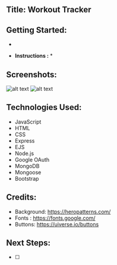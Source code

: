 ## __Title: Workout Tracker__ 

## Getting Started: #
  * 

  * __Instructions :__
    * 


## Screenshots: 
 ![alt text]()
 ![alt text]()
## Technologies Used: 
  * JavaScript
  * HTML
  * CSS
  * Express
  * EJS
  * Node.js
  * Google OAuth 
  * MongoDB
  * Mongoose
  * Bootstrap

## Credits: 
  * Background: https://heropatterns.com/
  * Fonts : https://fonts.google.com/
  * Buttons: https://uiverse.io/buttons

## Next Steps: 
  - [ ] 